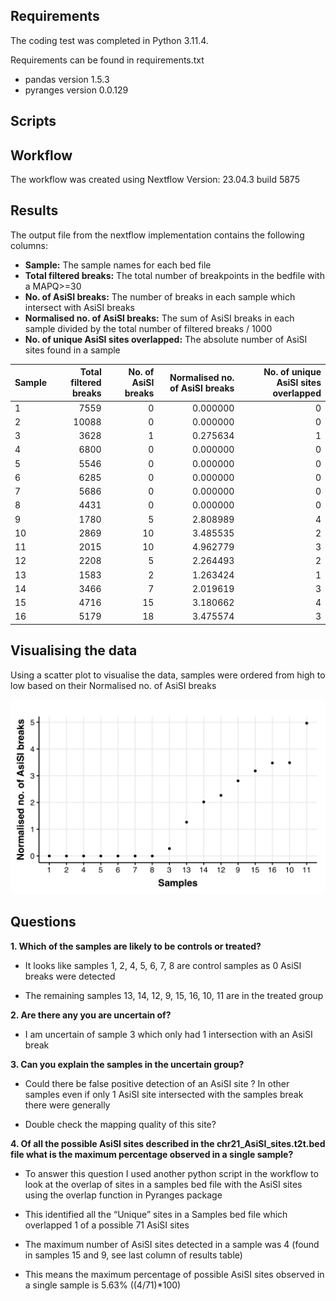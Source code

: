 ## Requirements
The coding test was completed in Python 3.11.4.

Requirements can be found in requirements.txt
- pandas version 1.5.3
- pyranges version 0.0.129

## Scripts


## Workflow
The workflow was created using Nextflow Version: 23.04.3 build 5875

## Results

The output file from the nextflow implementation contains the following columns: 
-   **Sample:** The sample names for each bed file
-   **Total filtered breaks:** The total number of breakpoints in the bedfile with a MAPQ>=30
-   **No. of AsiSI breaks:** The number of breaks in each sample which intersect with AsiSI breaks
-   **Normalised no. of AsiSI breaks:** The sum of AsiSI breaks in each sample divided by the total number of filtered breaks / 1000
-   **No. of unique AsiSI sites overlapped:** The absolute number of AsiSI sites found in a sample 

| Sample | Total filtered breaks | No. of AsiSI breaks | Normalised no. of AsiSI breaks | No. of unique AsiSI sites overlapped |
|:----|-------------:|------------:|------------------:|---------------------:|
| 1      |                  7559 |                   0 |                       0.000000 |                                    0 |
| 2      |                 10088 |                   0 |                       0.000000 |                                    0 |
| 3      |                  3628 |                   1 |                       0.275634 |                                    1 |
| 4      |                  6800 |                   0 |                       0.000000 |                                    0 |
| 5      |                  5546 |                   0 |                       0.000000 |                                    0 |
| 6      |                  6285 |                   0 |                       0.000000 |                                    0 |
| 7      |                  5686 |                   0 |                       0.000000 |                                    0 |
| 8      |                  4431 |                   0 |                       0.000000 |                                    0 |
| 9      |                  1780 |                   5 |                       2.808989 |                                    4 |
| 10     |                  2869 |                  10 |                       3.485535 |                                    2 |
| 11     |                  2015 |                  10 |                       4.962779 |                                    3 |
| 12     |                  2208 |                   5 |                       2.264493 |                                    2 |
| 13     |                  1583 |                   2 |                       1.263424 |                                    1 |
| 14     |                  3466 |                   7 |                       2.019619 |                                    3 |
| 15     |                  4716 |                  15 |                       3.180662 |                                    4 |
| 16     |                  5179 |                  18 |                       3.475574 |                                    3 |

## Visualising the data

Using a scatter plot to visualise the data, samples were ordered from
high to low based on their Normalised no. of AsiSI breaks

![](results/dotplot.png)

## Questions

**1. Which of the samples are likely to be controls or treated?**

-   It looks like samples 1, 2, 4, 5, 6, 7, 8 are control samples as 0
    AsiSI breaks were detected

-   The remaining samples 13, 14, 12, 9, 15, 16, 10, 11 are in the
    treated group

**2. Are there any you are uncertain of?**

-   I am uncertain of sample 3 which only had 1 intersection with an
    AsiSI break

**3. Can you explain the samples in the uncertain group?**

-   Could there be false positive detection of an AsiSI site ? In other
    samples even if only 1 AsiSI site intersected with the samples break
    there were generally

-   Double check the mapping quality of this site?

**4. Of all the possible AsiSI sites described in the
chr21_AsiSI_sites.t2t.bed file what is the maximum percentage observed
in a single sample?**

-   To answer this question I used another python script in the workflow
    to look at the overlap of sites in a samples bed file with the AsiSI
    sites using the overlap function in Pyranges package

-   This identified all the “Unique” sites in a Samples bed file which
    overlapped 1 of a possible 71 AsiSI sites

-   The maximum number of AsiSI sites detected in a sample was 4 (found
    in samples 15 and 9, see last column of results table)

-   This means the maximum percentage of possible AsiSI sites observed
    in a single sample is 5.63% ((4/71)\*100)
